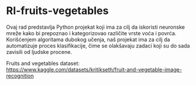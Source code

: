 # RI-fruits-vegetables

Ovaj rad predstavlja Python projekat koji ima za cilj da iskoristi neuronske
mreže kako bi prepoznao i kategorizovao različite vrste voća i povrća.
Korišćenjem algoritama dubokog učenja, naš projekat ima za cilj da automatizuje
proces klasifikacije, čime se olakšavaju zadaci koji su do sada zavisili
od ljudske procene.


Fruits and vegetables dataset: https://www.kaggle.com/datasets/kritikseth/fruit-and-vegetable-image-recognition